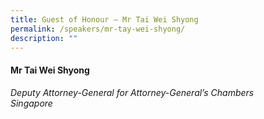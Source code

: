 ```yaml
---
title: Guest of Honour – Mr Tai Wei Shyong
permalink: /speakers/mr-tay-wei-shyong/
description: ""
---
```

#### **Mr Tai Wei Shyong**

*Deputy Attorney-General for Attorney-General’s Chambers
<br>Singapore*
